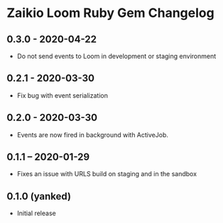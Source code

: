 # Zaikio Loom Ruby Gem Changelog

## 0.3.0 - 2020-04-22

- Do not send events to Loom in development or staging environment

## 0.2.1 - 2020-03-30

- Fix bug with event serialization

## 0.2.0 - 2020-03-30

- Events are now fired in background with ActiveJob.

## 0.1.1 – 2020-01-29

- Fixes an issue with URLS build on staging and in the sandbox

## 0.1.0 (yanked)

- Initial release
